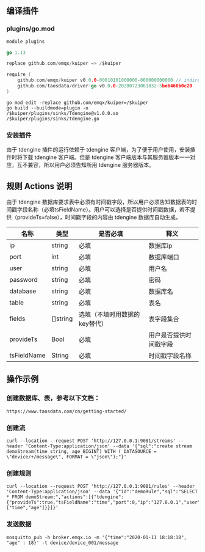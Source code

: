 ## 编译插件

### plugins/go.mod

```go
module plugins

go 1.13

replace github.com/emqx/kuiper => /$kuiper

require (
    github.com/emqx/kuiper v0.0.0-00010101000000-000000000000 // indirect
    github.com/taosdata/driver-go v0.0.0-20200723061832-5be6460b0c20
)
```

```shell
go mod edit -replace github.com/emqx/kuiper=/$kuiper
go build --buildmode=plugin -o /$kuiper/plugins/sinks/Tdengine@v1.0.0.so /$kuiper/plugins/sinks/tdengine.go
```
### 安装插件
由于 tdengine 插件的运行依赖于 tdengine 客户端，为了便于用户使用，安装插件时将下载 tdengine 客户端。但是 tdengine 客户端版本与其服务器版本一一对应，互不兼容，所以用户必须告知所用 tdengine 服务器版本。
## 规则 Actions 说明

由于 tdengine 数据库要求表中必须有时间戳字段，所以用户必须告知数据表的时间戳字段名称（必填tsFieldName）。用户可以选择是否提供时间戳数据，若不提供（provideTs=false），时间戳字段的内容由 tdengine 数据库自动生成。

| 名称        | 类型     | 是否必填                      | 释义                   |
| ----------- | -------- | ----------------------------- | ---------------------- |
| ip          | string   | 必填                          | 数据库ip               |
| port        | int      | 必填                          | 数据库端口             |
| user        | string   | 必填                          | 用户名                 |
| password    | string   | 必填                          | 密码                   |
| database    | string   | 必填                          | 数据库名               |
| table       | string   | 必填                          | 表名                   |
| fields      | []string | 选填（不填时用数据的key替代） | 表字段集合             |
| provideTs   | Bool     | 必填                          | 用户是否提供时间戳字段 |
| tsFieldName | String   | 必填                          | 时间戳字段名称         |

## 操作示例

### 创建数据库、表，参考以下文档：

```http
https://www.taosdata.com/cn/getting-started/
```

### 创建流

```curl
curl --location --request POST 'http://127.0.0.1:9081/streams' --header 'Content-Type:application/json' --data '{"sql":"create stream demoStream(time string, age BIGINT) WITH ( DATASOURCE = \"device/+/message\", FORMAT = \"json\");"}'
```

### 创建规则

```curl
curl --location --request POST 'http://127.0.0.1:9081/rules' --header 'Content-Type:application/json' --data '{"id":"demoRule","sql":"SELECT * FROM demoStream;","actions":[{"tdengine":{"provideTs":true,"tsFieldName":"time","port":0,"ip":"127.0.0.1","user":"root","password":"taosdata","database":"dbName","table":"tableName","fields":["time","age"]}}]}'
```

### 发送数据

```curl
mosquitto_pub -h broker.emqx.io -m '{"time":"2020-01-11 18:18:18", "age" : 18}' -t device/device_001/message
```

